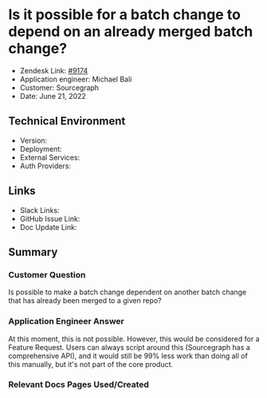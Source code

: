 
# Is it possible for a batch change to depend on an already merged batch change? <!-- Ticket Title  Hint: include keywords to make it searchable -->

- Zendesk Link: [#9174](https://sourcegraph.zendesk.com/agent/tickets/9174)
- Application engineer: Michael Bali
- Customer: Sourcegraph <!-- Redact if this contains personally identifying information -->
- Date: June 21, 2022

<!-- Data populated from integration, speak to Ben Gordon or Michael Bali if not working -->
<!-- During Internal team trial, fill missing data manually (we are waiting for all data to sync) -->

## Technical Environment
- Version: ​
- Deployment:
- External Services:
- Auth Providers:


## Links
<!-- Data for application engineer manual entry -->
- Slack Links:
- GitHub Issue Link:
- Doc Update Link:

## Summary
### Customer Question
Is possible to make a batch change dependent on another batch change that has already been merged to a given repo?

### Application Engineer Answer
At this moment, this is not possible.
However, this would be considered for a Feature Request.
Users can always script around this (Sourcegraph has a comprehensive API), and it would still be 99% less work than doing all of this manually, but it's not part of the core product.


### Relevant Docs Pages Used/Created

<!-- Once complete, upload a copy to https://github.com/sourcegraph/support-tools-internal/tree/main/resolved-tickets as a .md file -->
<!-- Name the file 9174.md -->
